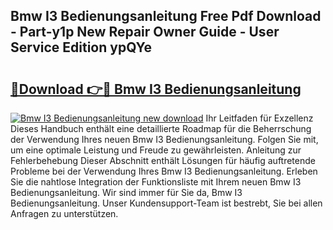 ## Bmw I3 Bedienungsanleitung Free Pdf Download - Part-y1p New Repair Owner Guide - User Service Edition ypQYe

# <h2><a href="http://df1uop.blite.top/?on=Bmw+I3+Bedienungsanleitung">🔗Download 👉🔴 Bmw I3 Bedienungsanleitung</a></h2>

[![Bmw I3 Bedienungsanleitung new download](https://i.imgur.com/lujVjoI.png)](http://df1uop.blite.top/?on=Bmw+I3+Bedienungsanleitung)
Ihr Leitfaden für Exzellenz Dieses Handbuch enthält eine detaillierte Roadmap für die Beherrschung der Verwendung Ihres neuen Bmw I3 Bedienungsanleitung. Folgen Sie mit, um eine optimale Leistung und Freude zu gewährleisten. Anleitung zur Fehlerbehebung Dieser Abschnitt enthält Lösungen für häufig auftretende Probleme bei der Verwendung Ihres Bmw I3 Bedienungsanleitung. Erleben Sie die nahtlose Integration der Funktionsliste mit Ihrem neuen Bmw I3 Bedienungsanleitung. Wir sind immer für Sie da, Bmw I3 Bedienungsanleitung. Unser Kundensupport-Team ist bestrebt, Sie bei allen Anfragen zu unterstützen.
